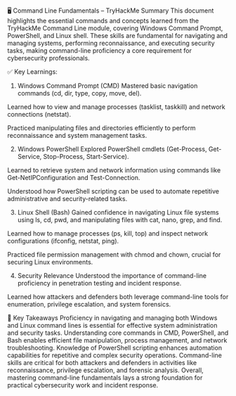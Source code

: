 🖥️ Command Line Fundamentals – TryHackMe Summary
This document highlights the essential commands and concepts learned from the TryHackMe Command Line module, covering Windows Command Prompt, PowerShell, and Linux shell. These skills are fundamental for navigating and managing systems, performing reconnaissance, and executing security tasks, making command-line proficiency a core requirement for cybersecurity professionals.

✅ Key Learnings:
1. Windows Command Prompt (CMD)
Mastered basic navigation commands (cd, dir, type, copy, move, del).

Learned how to view and manage processes (tasklist, taskkill) and network connections (netstat).

Practiced manipulating files and directories efficiently to perform reconnaissance and system management tasks.

2. Windows PowerShell
Explored PowerShell cmdlets (Get-Process, Get-Service, Stop-Process, Start-Service).

Learned to retrieve system and network information using commands like Get-NetIPConfiguration and Test-Connection.

Understood how PowerShell scripting can be used to automate repetitive administrative and security-related tasks.

3. Linux Shell (Bash)
Gained confidence in navigating Linux file systems using ls, cd, pwd, and manipulating files with cat, nano, grep, and find.

Learned how to manage processes (ps, kill, top) and inspect network configurations (ifconfig, netstat, ping).

Practiced file permission management with chmod and chown, crucial for securing Linux environments.

4. Security Relevance
Understood the importance of command-line proficiency in penetration testing and incident response.

Learned how attackers and defenders both leverage command-line tools for enumeration, privilege escalation, and system forensics.

🧠 Key Takeaways
Proficiency in navigating and managing both Windows and Linux command lines is essential for effective system administration and security tasks.
Understanding core commands in CMD, PowerShell, and Bash enables efficient file manipulation, process management, and network troubleshooting.
Knowledge of PowerShell scripting enhances automation capabilities for repetitive and complex security operations.
Command-line skills are critical for both attackers and defenders in activities like reconnaissance, privilege escalation, and forensic analysis.
Overall, mastering command-line fundamentals lays a strong foundation for practical cybersecurity work and incident response.
